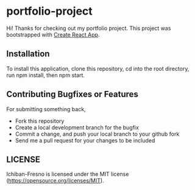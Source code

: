 # portfolio-project

Hi! Thanks for checking out my portfolio project. This project was bootstrapped with [Create React App](https://github.com/facebook/create-react-app).

## Installation

To install this application, clone this repository, cd into the root directory, run npm install, then npm start.

## Contributing Bugfixes or Features

For submitting something back,

- Fork this repository
- Create a local development branch for the bugfix
- Commit a change, and push your local branch to your github fork
- Send me a pull request for your changes to be included

## LICENSE

Ichiban-Fresno is licensed under the MIT license (https://opensource.org/licenses/MIT).


